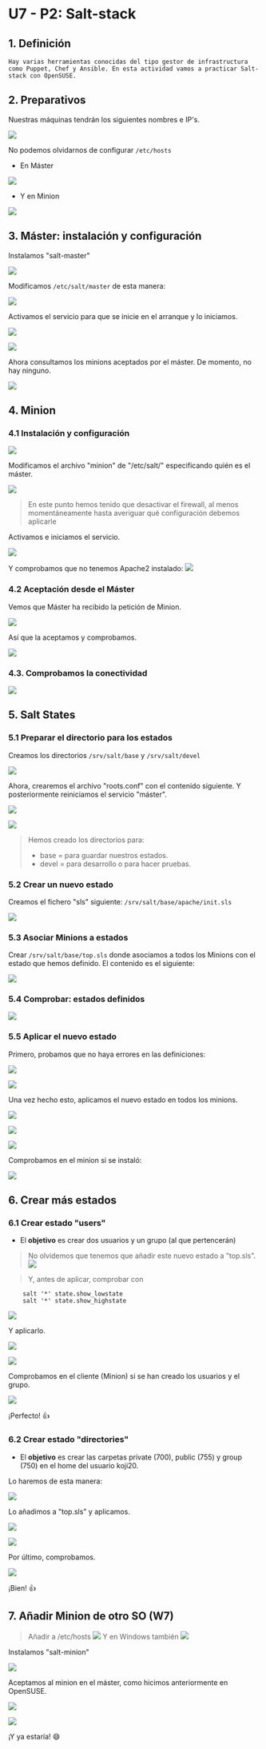 # **U7 - P2: Salt-stack**
## 1. Definición
`Hay varias herramientas conocidas del tipo gestor de infrastructura como Puppet, Chef y Ansible. En esta actividad vamos a practicar Salt-stack con OpenSUSE.`

## 2. Preparativos
Nuestras máquinas tendrán los siguientes nombres e IP's.

![](img/1-nombre.png)

No podemos olvidarnos de configurar `/etc/hosts`

- En Máster

![](img/etc-hosts-master.png)

- Y en Minion

![](img/etc-hosts-minion.png)

## 3. Máster: instalación y configuración
Instalamos "salt-master"

![](img/2-inst.png)

Modificamos `/etc/salt/master` de esta manera:

![](img/3-mod.png)

Activamos el servicio para que se inicie en el arranque y lo iniciamos.

![](img/4-service1.png)

![](img/4-service2.png)

Ahora consultamos los minions aceptados por el máster. De momento, no hay ninguno.


![](img/5-none.png)

## 4. Minion
### 4.1 Instalación y configuración

![](img/2-inst-minion.png)

Modificamos el archivo "minion" de "/etc/salt/" especificando quién es el máster.

![](img/6-minion.png)


>En este punto hemos tenido que desactivar el firewall, al menos momentáneamente hasta averiguar qué configuración debemos aplicarle

Activamos e iniciamos el servicio.

![](img/7-minion-sv.png)

Y comprobamos que no tenemos Apache2 instalado:
![](img/8-noapache.png)

### 4.2 Aceptación desde el Máster
Vemos que Máster ha recibido la petición de Minion.

![](img/9-salt.png)

Así que la aceptamos y comprobamos.

![](img/10-accept.png)

### 4.3. Comprobamos la conectividad

![](img/11-test.png)

## 5. Salt States
### 5.1 Preparar el directorio para los estados
Creamos los directorios `/srv/salt/base` y `/srv/salt/devel`

![](img/12-mkdir.png)

Ahora, crearemos el archivo "roots.conf" con el contenido siguiente. Y posteriormente reiniciamos el servicio "máster".

![](img/13-roots.png)

![](img/14-restart.png)

>Hemos creado los directorios para:
>- base = para guardar nuestros estados.
>- devel = para desarrollo o para hacer pruebas.

### 5.2 Crear un nuevo estado

Creamos el fichero "sls" siguiente: `/srv/salt/base/apache/init.sls`

![](img/15-init.png)

### 5.3 Asociar Minions a estados

Crear `/srv/salt/base/top.sls` donde asociamos a todos los Minions con el estado que hemos definido. El contenido es el siguiente:

![](img/16-top.png)

### 5.4 Comprobar: estados definidos

![](img/17-try.png)

### 5.5 Aplicar el nuevo estado
Primero, probamos que no haya errores en las definiciones:

![](img/18.png)

![](img/19.png)

Una vez hecho esto, aplicamos el nuevo estado en todos los minions.

![](img/20.png)

![](img/21.png)

![](img/22.png)

Comprobamos en el minion si se instaló:

![](img/23.png)

## 6. Crear más estados
### 6.1 Crear estado "users"
- El **objetivo** es crear dos usuarios y un grupo (al que pertencerán)

>No olvidemos que tenemos que añadir este nuevo estado a "top.sls".
![](img/28.png)

>Y, antes de aplicar, comprobar con
```
    salt '*' state.show_lowstate
    salt '*' state.show_highstate
```

![](img/24-users.png)

Y aplicarlo.

![](img/25.png)

![](img/26.png)

Comprobamos en el cliente (Minion) si se han creado los usuarios y el grupo.

![](img/27-bien.png)

¡Perfecto! :+1:
### 6.2 Crear estado "directories"

- El **objetivo** es crear las carpetas private (700), public (755) y group (750) en el home del usuario koji20.

Lo haremos de esta manera:

![](img/29.png)

Lo añadimos a "top.sls" y aplicamos.

![](img/30.png)

![](img/31.png)

Por último, comprobamos.

![](img/32.png)

¡Bien! :+1:

## 7. Añadir Minion de otro SO (W7)
>Añadir a /etc/hosts
![](img/33.png)
Y en Windows también
![](img/34.png)

Instalamos "salt-minion"

![](img/35.png)

Aceptamos al minion en el máster, como hicimos anteriormente en OpenSUSE.

![](img/36.png)

![](img/37.png)

¡Y ya estaría! :smile: 
